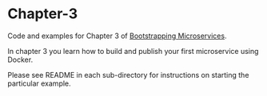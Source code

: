 # Chapter-3

Code and examples for Chapter 3 of [Bootstrapping Microservices](https://www.bootstrapping-microservices.com).

In chapter 3 you learn how to build and publish your first microservice using Docker.

Please see README in each sub-directory for instructions on starting the particular example.